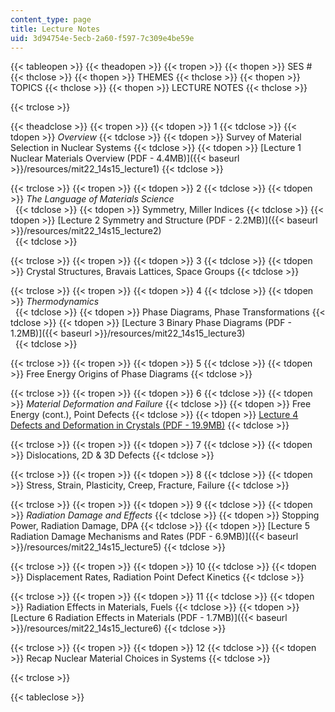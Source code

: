 ```yaml
---
content_type: page
title: Lecture Notes
uid: 3d94754e-5ecb-2a60-f597-7c309e4be59e
---
```


{{< tableopen >}}
{{< theadopen >}}
{{< tropen >}}
{{< thopen >}}
SES #
{{< thclose >}}
{{< thopen >}}
THEMES
{{< thclose >}}
{{< thopen >}}
TOPICS
{{< thclose >}}
{{< thopen >}}
LECTURE NOTES
{{< thclose >}}

{{< trclose >}}

{{< theadclose >}}
{{< tropen >}}
{{< tdopen >}}
1
{{< tdclose >}}
{{< tdopen >}}
_Overview_
{{< tdclose >}}
{{< tdopen >}}
Survey of Material Selection in Nuclear Systems
{{< tdclose >}}
{{< tdopen >}}
[Lecture 1 Nuclear Materials Overview (PDF - 4.4MB)]({{< baseurl >}}/resources/mit22_14s15_lecture1)
{{< tdclose >}}

{{< trclose >}}
{{< tropen >}}
{{< tdopen >}}
2
{{< tdclose >}}
{{< tdopen >}}
_The Language of Materials Science_  
 
{{< tdclose >}}
{{< tdopen >}}
Symmetry, Miller Indices
{{< tdclose >}}
{{< tdopen >}}
[Lecture 2 Symmetry and Structure (PDF - 2.2MB)]({{< baseurl >}}/resources/mit22_14s15_lecture2)  
 
{{< tdclose >}}

{{< trclose >}}
{{< tropen >}}
{{< tdopen >}}
3
{{< tdclose >}}
{{< tdopen >}}
Crystal Structures, Bravais Lattices, Space Groups
{{< tdclose >}}

{{< trclose >}}
{{< tropen >}}
{{< tdopen >}}
4
{{< tdclose >}}
{{< tdopen >}}
_Thermodynamics_  
 
{{< tdclose >}}
{{< tdopen >}}
Phase Diagrams, Phase Transformations
{{< tdclose >}}
{{< tdopen >}}
[Lecture 3 Binary Phase Diagrams (PDF - 1.2MB)]({{< baseurl >}}/resources/mit22_14s15_lecture3)  
 
{{< tdclose >}}

{{< trclose >}}
{{< tropen >}}
{{< tdopen >}}
5
{{< tdclose >}}
{{< tdopen >}}
Free Energy Origins of Phase Diagrams
{{< tdclose >}}

{{< trclose >}}
{{< tropen >}}
{{< tdopen >}}
6
{{< tdclose >}}
{{< tdopen >}}
_Material Deformation and Failure_
{{< tdclose >}}
{{< tdopen >}}
Free Energy (cont.), Point Defects
{{< tdclose >}}
{{< tdopen >}}
[Lecture 4 Defects and Deformation in Crystals (PDF - 19.9MB)](/ans7870/22/22.14/s15/MIT22_14S15_Lecture4.pdf)
{{< tdclose >}}

{{< trclose >}}
{{< tropen >}}
{{< tdopen >}}
7
{{< tdclose >}}
{{< tdopen >}}
Dislocations, 2D & 3D Defects
{{< tdclose >}}

{{< trclose >}}
{{< tropen >}}
{{< tdopen >}}
8
{{< tdclose >}}
{{< tdopen >}}
Stress, Strain, Plasticity, Creep, Fracture, Failure
{{< tdclose >}}

{{< trclose >}}
{{< tropen >}}
{{< tdopen >}}
9
{{< tdclose >}}
{{< tdopen >}}
_Radiation Damage and Effects_
{{< tdclose >}}
{{< tdopen >}}
Stopping Power, Radiation Damage, DPA
{{< tdclose >}}
{{< tdopen >}}
[Lecture 5 Radiation Damage Mechanisms and Rates (PDF - 6.9MB)]({{< baseurl >}}/resources/mit22_14s15_lecture5)
{{< tdclose >}}

{{< trclose >}}
{{< tropen >}}
{{< tdopen >}}
10
{{< tdclose >}}
{{< tdopen >}}
Displacement Rates, Radiation Point Defect Kinetics
{{< tdclose >}}

{{< trclose >}}
{{< tropen >}}
{{< tdopen >}}
11
{{< tdclose >}}
{{< tdopen >}}
Radiation Effects in Materials, Fuels
{{< tdclose >}}
{{< tdopen >}}
[Lecture 6 Radiation Effects in Materials (PDF - 1.7MB)]({{< baseurl >}}/resources/mit22_14s15_lecture6)
{{< tdclose >}}

{{< trclose >}}
{{< tropen >}}
{{< tdopen >}}
12
{{< tdclose >}}
{{< tdopen >}}
Recap Nuclear Material Choices in Systems
{{< tdclose >}}

{{< trclose >}}

{{< tableclose >}}
